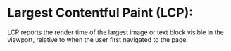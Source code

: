 # Largest Contentful Paint (LCP):

LCP reports the render time of the largest image or text block visible in the viewport, relative to when the user first navigated to the page.

